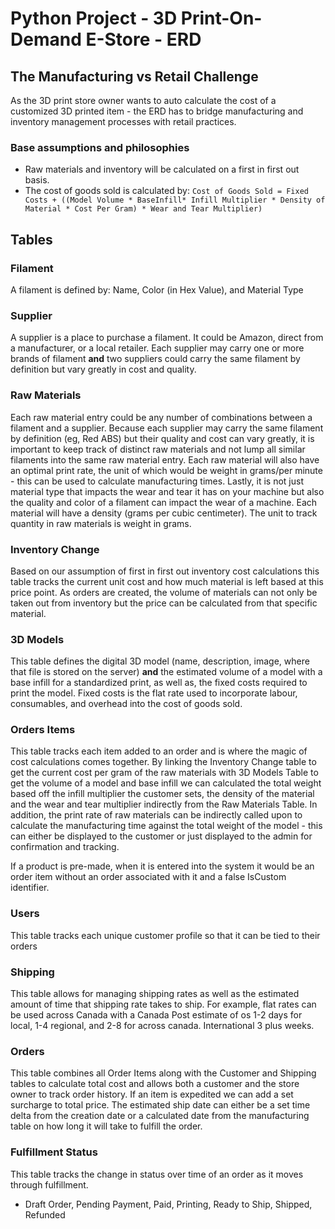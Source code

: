 # Python Project - 3D Print-On-Demand E-Store - ERD

## The Manufacturing vs Retail Challenge

As the 3D print store owner wants to auto calculate the cost of a customized 3D printed item - the ERD has to bridge manufacturing and inventory management processes with retail practices.

### Base assumptions and philosophies

- Raw materials and inventory will be calculated on a first in first out basis.
- The cost of goods sold is calculated by:
  `Cost of Goods Sold = Fixed Costs + ((Model Volume * BaseInfill* Infill Multiplier * Density of Material * Cost Per Gram) * Wear and Tear Multiplier)`

## Tables

### Filament
A filament is defined by: Name, Color (in Hex Value), and Material Type

### Supplier
A supplier is a place to purchase a filament. It could be Amazon, direct from a manufacturer, or a local retailer. Each supplier may carry one or more brands of filament **and** two suppliers could carry the same filament by definition but vary greatly in cost and quality.

### Raw Materials
Each raw material entry could be any number of combinations between a filament and a supplier. Because each supplier may carry the same filament by definition (eg, Red ABS) but their quality and cost can vary greatly, it is important to keep track of distinct raw materials and not lump all similar filaments into the same raw material entry. Each raw material will also have an optimal print rate, the unit of which would be weight in grams/per minute - this can be used to calculate manufacturing times. Lastly, it is not just material type that impacts the wear and tear it has on your machine but also the quality and color of a filament can impact the wear of a machine. Each material will have a density (grams per cubic centimeter). The unit to track quantity in raw materials is weight in grams.

### Inventory Change 
Based on our assumption of first in first out inventory cost calculations this table tracks the current unit cost and how much material is left based at this price point. As orders are created, the volume of materials can not only be taken out from inventory but the price can be calculated from that specific material.

### 3D Models
This table defines the digital 3D model (name, description, image, where that file is stored on the server) **and** the estimated volume of a model with a base infill for a standardized print, as well as, the fixed costs required to print the model. Fixed costs is the flat rate used to incorporate labour, consumables, and overhead into the cost of goods sold.

### Orders Items
This table tracks each item added to an order and is where the magic of cost calculations comes together. By linking the Inventory Change table to get the current cost per gram of the raw materials with 3D Models Table to get the volume of a model and base infill we can calculated the total weight based off the infill multiplier the customer sets, the density of the material and the wear and tear multiplier indirectly from the Raw Materials Table. In addition, the print rate of raw materials can be indirectly called upon to calculate the manufacturing time against the total weight of the model - this can either be displayed to the customer or just displayed to the admin for confirmation and tracking.

If a product is pre-made, when it is entered into the system it would be an order item without an order associated with it and a false IsCustom identifier.

### Users
This table tracks each unique customer profile so that it can be tied to their orders

### Shipping
This table allows for managing shipping rates as well as the estimated amount of time that shipping rate takes to ship. For example, flat rates can be used across Canada with a Canada Post estimate of os 1-2 days for local, 1-4 regional, and 2-8 for across canada. International 3 plus weeks.

### Orders
This table combines all Order Items along with the Customer and Shipping tables to calculate total cost and allows both a customer and the store owner to track order history. If an item is expedited we can add a set surcharge to total price. The estimated ship date can either be a set time delta from the creation date or a calculated date from the manufacturing table on how long it will take to fulfill the order.

### Fulfillment Status
This table tracks the change in status over time of an order as it moves through fulfillment.
- Draft Order, Pending Payment, Paid, Printing, Ready to Ship, Shipped, Refunded
